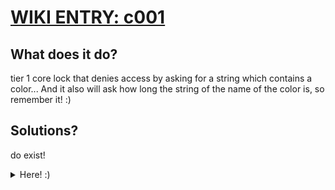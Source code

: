 # [WIKI ENTRY: c001](https://wiki.hackmud.com/upgrades/locks/c001)


## What does it do?

tier 1 core lock that denies access by asking for a string which contains a color...
And it also will ask how long the string of the name of the color is, so remember it! :)


## Solutions?

do exist!
<details><summary>Here! :)</summary>

> c001:"green", color_digit:5

> c001:"lime", color_digit:4

> c001:"yellow", color_digit:6

> c001:"orange", color_digit:6

> c001:"red", color_digit:3

> c001:"purple", color_digit:6

> c001:"blue", color_digit:4

> c001:"cyan", color_digit:4
</details>